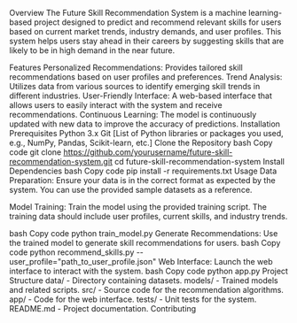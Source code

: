 Overview
The Future Skill Recommendation System is a machine learning-based project designed to predict and recommend relevant skills for users based on current market trends, industry demands, and user profiles. This system helps users stay ahead in their careers by suggesting skills that are likely to be in high demand in the near future.

Features
Personalized Recommendations: Provides tailored skill recommendations based on user profiles and preferences.
Trend Analysis: Utilizes data from various sources to identify emerging skill trends in different industries.
User-Friendly Interface: A web-based interface that allows users to easily interact with the system and receive recommendations.
Continuous Learning: The model is continuously updated with new data to improve the accuracy of predictions.
Installation
Prerequisites
Python 3.x
Git
[List of Python libraries or packages you used, e.g., NumPy, Pandas, Scikit-learn, etc.]
Clone the Repository
bash
Copy code
git clone https://github.com/yourusername/future-skill-recommendation-system.git
cd future-skill-recommendation-system
Install Dependencies
bash
Copy code
pip install -r requirements.txt
Usage
Data Preparation: Ensure your data is in the correct format as expected by the system. You can use the provided sample datasets as a reference.

Model Training: Train the model using the provided training script. The training data should include user profiles, current skills, and industry trends.

bash
Copy code
python train_model.py
Generate Recommendations: Use the trained model to generate skill recommendations for users.
bash
Copy code
python recommend_skills.py --user_profile="path_to_user_profile.json"
Web Interface: Launch the web interface to interact with the system.
bash
Copy code
python app.py
Project Structure
data/ - Directory containing datasets.
models/ - Trained models and related scripts.
src/ - Source code for the recommendation algorithms.
app/ - Code for the web interface.
tests/ - Unit tests for the system.
README.md - Project documentation.
Contributing
